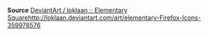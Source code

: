 __Source__ [DeviantArt / loklaan :: Elementary Squarehttp://loklaan.deviantart.com/art/elementary-Firefox-Icons-359978576](http://loklaan.deviantart.com/art/elementary-Firefox-Icons-359978576)